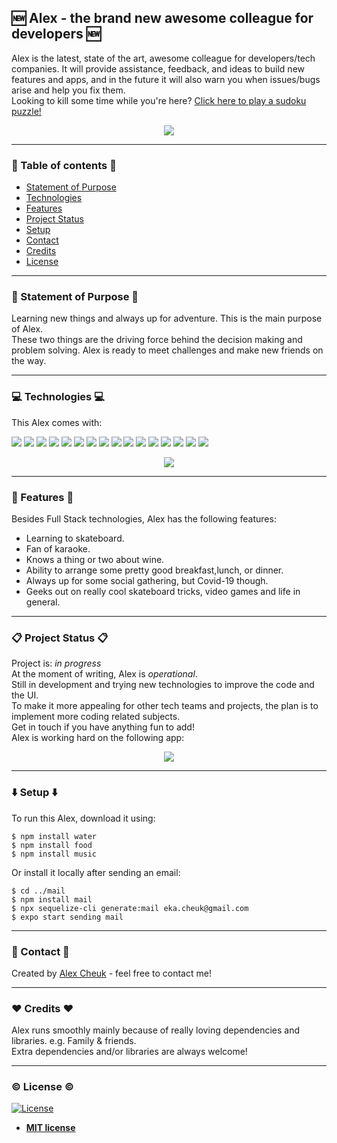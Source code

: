 ## :new: Alex - the brand new awesome colleague for developers :new:

Alex is the latest, state of the art, awesome colleague for developers/tech companies.
It will provide assistance, feedback, and ideas to build new features and apps, and in the future it will also warn you when issues/bugs arise and help you fix them.  
Looking to kill some time while you're here? [Click here to play a sudoku puzzle!](https://team-cake.github.io/sudoku/)  

<div align="center"  >
<a href="https://github.com/team-cake"> <img align="center" src="https://github-readme-stats.vercel.app/api?username=team-cake&hide=issues&show_icons=true&theme=vue&count_private=true" /></a> </div>

---

### :open_file_folder: Table of contents :open_file_folder:

- [Statement of Purpose](#statement-of-purpose)
- [Technologies](#technologies)
- [Features](#features)
- [Project Status](#project-status)
- [Setup](#setup)
- [Contact](#contact)
- [Credits](#credits)
- [License](#license)

---

### :mega: Statement of Purpose :mega:

Learning new things and always up for adventure. This is the main purpose of Alex.  
These two things are the driving force behind the decision making and problem solving.
Alex is ready to meet challenges and make new friends on the way. 

---

### :computer: Technologies :computer:

This Alex comes with:

![](https://img.shields.io/badge/OS-Linux-informational?style=plastic&logo=ubuntu) ![](https://img.shields.io/badge/Editor-VSCode-informational?style=plastic&logo=visualstudiocode) ![](https://img.shields.io/badge/Code-JavaScript-informational?style=plastic&logo=javascript) ![](https://img.shields.io/badge/Code-TypeScript-informational?style=plastic&logo=typescript) ![](https://img.shields.io/badge/Code-React-informational?style=plastic&logo=react) ![](https://img.shields.io/badge/Code-ReactNative-informational?style=plastic&logo=react) ![](https://img.shields.io/badge/Code-Redux-informational?style=plastic&logo=redux) ![](https://img.shields.io/badge/Shell-ZSH-informational?style=plastic) ![](https://img.shields.io/badge/Tools-Node.js-informational?style=plastic&logo=node-dot-js) ![](https://img.shields.io/badge/Tools-Express-informational?style=plastic) ![](https://img.shields.io/badge/Tools-PostgreSQL-informational?style=plastic&logo=postgresql) ![](https://img.shields.io/badge/Tools-Github-informational?style=plastic&logo=github) ![](https://img.shields.io/badge/Tools-ApolloGraphQL-informational?style=plastic&logo=apollographql) ![](https://img.shields.io/badge/Web-HTML5-informational?style=plastic&logo=html5) ![](https://img.shields.io/badge/Web-CSS3-informational?style=plastic&logo=css3) ![](https://img.shields.io/badge/Web-SCSS-informational?style=plastic&logo=SCSS)

<div   align="center"  >
<a href="https://github.com/team-cake"> <img align="center" src="https://github-readme-stats.vercel.app/api/top-langs/?username=team-cake&layout=compact&theme=vue" /> </a> </div>

---

### :bookmark_tabs: Features :bookmark_tabs: 

Besides Full Stack technologies, Alex has the following features:

- Learning to skateboard. 
- Fan of karaoke.
- Knows a thing or two about wine.
- Ability to arrange some pretty good breakfast,lunch, or dinner.
- Always up for some social gathering, but Covid-19 though.
- Geeks out on really cool skateboard tricks, video games and life in general.

---

### :clipboard: Project Status :clipboard: 

Project is: _in progress_  
At the moment of writing, Alex is *operational*.  
Still in development and trying new technologies to improve the code and the UI.  
To make it more appealing for other tech teams and projects, the plan is to implement more coding related subjects.  
Get in touch if you have anything fun to add!  
Alex is working hard on the following app:  

<div   align="center"  >
 <a href="https://github.com/team-cake/Conroy">  <img align="center" src="https://github-readme-stats.vercel.app/api/pin/?username=team-cake&repo=Conroy&layout=compact&theme=vue" /></a> 
</div>

---

### :arrow_down: Setup :arrow_down:

To run this Alex, download it using:  

```
$ npm install water
$ npm install food
$ npm install music
```

Or install it locally after sending an email:

```
$ cd ../mail
$ npm install mail
$ npx sequelize-cli generate:mail eka.cheuk@gmail.com
$ expo start sending mail
```

---

### :calling: Contact :calling:

Created by [Alex Cheuk](https://www.linkedin.com/in/alex-cheuk/) - feel free to contact me!

---

### :hearts: Credits :hearts:

Alex runs smoothly mainly because of really loving dependencies and libraries. e.g. Family & friends.  
Extra dependencies and/or libraries are always welcome!

---

### :copyright: License :copyright:

[![License](https://img.shields.io/badge/license-mit-brightgreen)](http://badges.mit-license.org)

- **[MIT license](http://opensource.org/licenses/mit-license.php)**



